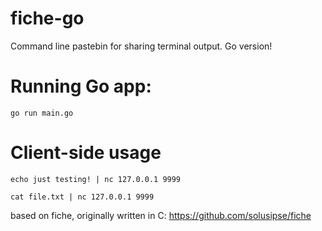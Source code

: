 # fiche-go
Command line pastebin for sharing terminal output. Go version!

# Running Go app:

```
go run main.go
```

# Client-side usage

```
echo just testing! | nc 127.0.0.1 9999
```

```
cat file.txt | nc 127.0.0.1 9999
```

based on fiche, originally written in C:
https://github.com/solusipse/fiche
